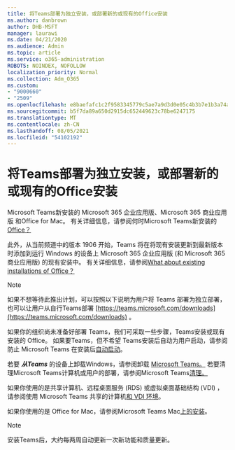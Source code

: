 ```yaml
---
title: 将Teams部署为独立安装，或部署新的或现有的Office安装
ms.author: danbrown
author: DHB-MSFT
manager: laurawi
ms.date: 04/21/2020
ms.audience: Admin
ms.topic: article
ms.service: o365-administration
ROBOTS: NOINDEX, NOFOLLOW
localization_priority: Normal
ms.collection: Adm_O365
ms.custom:
- "9000660"
- "2509"
ms.openlocfilehash: e8baefafc1c2f9583345779c5ae7a9d3d0e05c4b3b7e1b3a74a9a22f7ceed02a
ms.sourcegitcommit: b5f7da89a650d2915dc652449623c78be6247175
ms.translationtype: MT
ms.contentlocale: zh-CN
ms.lasthandoff: 08/05/2021
ms.locfileid: "54102192"
---
```

# <a name="deploying-teams-as-standalone-or-with-new-or-existing-office-installations"></a>将Teams部署为独立安装，或部署新的或现有的Office安装

Microsoft Teams新安装的 Microsoft 365 企业应用版、Microsoft 365 商业应用版 和Office for Mac。 有关详细信息，请参阅何时Microsoft Teams新安装的[Office？](https://docs.microsoft.com/deployoffice/teams-install#when-will-microsoft-teams-start-being-included-with-new-installations-of-microsoft-365-apps)

此外，从当前频道中的版本 1906 开始，Teams 将在将现有安装更新到最新版本时添加到运行 Windows 的设备上 Microsoft 365 企业应用版 (和 Microsoft 365 商业应用版) 的现有安装中。 有关详细信息，请参阅[What about existing installations of Office？](https://docs.microsoft.com/deployoffice/teams-install#what-about-existing-installations-of-microsoft-365-apps)

> [!NOTE]
> 如果不想等待此推出计划，可以按照以下说明为用户将 Teams 部署为独立部署，也可以让用户从[](https://docs.microsoft.com/MicrosoftTeams/msi-deployment)自行Teams部署 [https://teams.microsoft.com/downloads](https://teams.microsoft.com/downloads) 。

如果你的组织尚未准备好部署 Teams，我们可采取一些步骤，Teams安装或现有安装的 Office。  [](https://docs.microsoft.com/deployoffice/teams-install#how-to-exclude-microsoft-teams-from-new-installations-of-microsoft-365-apps) [](https://docs.microsoft.com/deployoffice/teams-install#use-group-policy-to-control-the-installation-of-microsoft-teams) 如果要Teams，但不希望 Teams安装后自动为用户启动，请参阅防止 Microsoft Teams 在安装后[自动启动](https://docs.microsoft.com/deployoffice/teams-install#use-group-policy-to-prevent-microsoft-teams-from-starting-automatically-after-installation)。

若要 ***从Teams*** 的设备上卸载Windows，请参阅卸载 [Microsoft Teams。](https://support.office.com/article/3b159754-3c26-4952-abe7-57d27f5f4c81) 若要清理Microsoft Teams计算机或用户的部署，请参阅Microsoft Teams[清理。](https://docs.microsoft.com/microsoftteams/scripts/powershell-script-teams-deployment-clean-up)

如果你使用的是共享计算机、远程桌面服务 (RDS) 或虚拟桌面基础结构 (VDI) ，请参阅使用 Microsoft Teams 共享的计算机[和 VDI 环境](https://docs.microsoft.com/deployoffice/teams-install#shared-computer-and-vdi-environments-with-microsoft-teams)。

如果你使用的是 Office for Mac，请参阅Microsoft Teams Mac[上的安装](https://docs.microsoft.com/deployoffice/teams-install#microsoft-teams-installations-on-a-mac)。

> [!NOTE]
> 安装Teams后，大约每两周自动更新一次[](https://docs.microsoft.com/deployoffice/teams-install#feature-and-quality-updates-for-microsoft-teams)新功能和质量更新。 